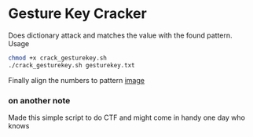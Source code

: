 # Gesture Key Cracker
Does dictionary attack and matches the value with the found pattern.     
Usage 
```bash
chmod +x crack_gesturekey.sh
./crack_gesturekey.sh gesturekey.txt
```
Finally align the numbers to pattern
[image](https://images.iskysoft.com/toolbox/topic/android-pattern-lock-ideas.jpg)
### on another note 
Made this simple script to do CTF and might come in handy one day who knows  